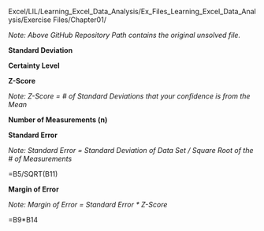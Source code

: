 Excel/LIL/Learning_Excel_Data_Analysis/Ex_Files_Learning_Excel_Data_Analysis/Exercise Files/Chapter01/

*Note: Above GitHub Repository Path contains the original unsolved file.*

**Standard Deviation**



**Certainty Level**



**Z-Score**

*Note: Z-Score = # of Standard Deviations that your confidence is from the Mean*

**Number of Measurements (n)**



**Standard Error**

*Note: Standard Error = Standard Deviation of Data Set / Square Root of the # of Measurements*

=B5/SQRT(B11)

**Margin of Error**

*Note: Margin of Error = Standard Error * Z-Score*

=B9*B14



